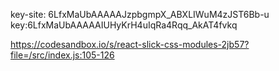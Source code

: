 key-site: 6LfxMaUbAAAAAJzpbgmpX_ABXLIWuM4zJST6Bb-u
key:6LfxMaUbAAAAAIUHyKrH4uIqRa4Rqq_AkAT4fvkq

https://codesandbox.io/s/react-slick-css-modules-2jb57?file=/src/index.js:105-126
